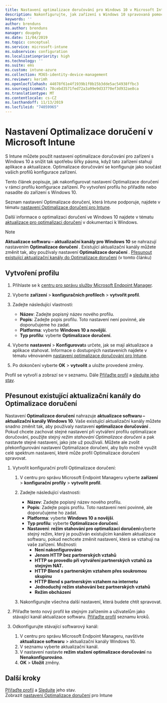 ```yaml
---
title: Nastavení optimalizace doručování pro Windows 10 v Microsoft Intune – Azure | Microsoft Docs
description: Nakonfigurujte, jak zařízení s Windows 10 spravovaná pomocí služby Intune využívají optimalizaci doručování. V Intune vytvořte profil konfigurace zařízení pro instalaci aktualizací z Internetu. Přečtěte si taky, jak nahradit existující aktualizační kanály profilem Optimalizace doručení.
keywords: ''
author: brenduns
ms.author: brenduns
manager: dougeby
ms.date: 11/04/2019
ms.topic: conceptual
ms.service: microsoft-intune
ms.subservice: configuration
ms.localizationpriority: high
ms.technology: ''
ms.suite: ems
ms.custom: intune-azure
ms.collection: M365-identity-device-management
ms.reviewer: kerimh
ms.openlocfilehash: 44078f61e4f1939b1f0b15b3dde5ac54938ffbc3
ms.sourcegitcommit: 78cebd3571fed72a3a99e9d33770ef3d932ae8ca
ms.translationtype: MT
ms.contentlocale: cs-CZ
ms.lasthandoff: 11/13/2019
ms.locfileid: "74059965"
---
```

# <a name="delivery-optimization-settings-in-microsoft-intune"></a>Nastavení Optimalizace doručení v Microsoft Intune

S Intune můžete použít nastavení optimalizace doručování pro zařízení s Windows 10 a snížit tak spotřebu šířky pásma, když tato zařízení stahují aplikace a aktualizace. Optimalizace doručování se konfiguruje jako součást vašich profilů konfigurace zařízení.  

Tento článek popisuje, jak nakonfigurovat nastavení Optimalizace doručení v rámci profilu konfigurace zařízení. Po vytvoření profilu ho přiřadíte nebo nasadíte do zařízení s Windows 10. 

Seznam nastavení Optimalizace doručení, která Intune podporuje, najdete v tématu [nastavení Optimalizace doručení pro Intune](../delivery-optimization-settings.md).  

Další informace o optimalizaci doručení ve Windows 10 najdete v tématu [aktualizace pro optimalizaci doručení](https://docs.microsoft.com/windows/deployment/update/waas-delivery-optimization) v dokumentaci k Windows.  

> [!NOTE]
> **Aktualizace softwaru – aktualizační kanály pro Windows 10** se nahrazují nastavením **Optimalizace doručení** . Existující aktualizační kanály můžete změnit tak, aby používaly nastavení **Optimalizace doručení** . [Přesunout existující aktualizační kanály do Optimalizace doručení](#move-existing-update-rings-to-delivery-optimization) (v tomto článku)

## <a name="create-the-profile"></a>Vytvoření profilu

1. Přihlaste se k [centru pro správu služby Microsoft Endpoint Manager](https://go.microsoft.com/fwlink/?linkid=2109431).

2. Vyberte **zařízení** > **konfiguračních profilech** > **vytvořit profil**.

3. Zadejte následující vlastnosti:

    - **Název**: Zadejte popisný název nového profilu.
    - **Popis**: Zadejte popis profilu. Toto nastavení není povinné, ale doporučujeme ho zadat.
    - **Platforma**: vyberte **Windows 10 a novější**.
    - **Typ profilu**: vyberte **Optimalizace doručení**.

4. Vyberte **nastavení** > **Konfigurovat**a určete, jak se mají aktualizace a aplikace stahovat. Informace o dostupných nastaveních najdete v tématu věnovaném [nastavení optimalizace doručování pro Intune](../delivery-optimization-settings.md).

5. Po dokončení vyberte **OK** > **vytvořit** a uložte provedené změny.

Profil se vytvoří a zobrazí se v seznamu. Dále [Přiřaďte profil](device-profile-assign.md) a [sledujte jeho stav](device-profile-monitor.md).

## <a name="move-existing-update-rings-to-delivery-optimization"></a>Přesunout existující aktualizační kanály do Optimalizace doručení

Nastavení **Optimalizace doručení** nahrazuje **aktualizace softwaru – aktualizační kanály Windows 10**. Vaše existující aktualizační kanály můžete snadno změnit tak, aby používaly nastavení **optimalizace doručování** . Pokud chcete zachovat stejné nastavení při vytváření profilu optimalizace doručování, použijte stejný *režim stahování Optimalizace doručení* a pak nastavte stejné nastavení, jako jste už používali. Můžete ale zvolit překonfigurování nastavení Optimalizace doručení, aby bylo možné využít celé spektrum nastavení, které může profil Optimalizace doručení spravovat.

1. Vytvořit konfigurační profil Optimalizace doručení:

    1. V centru pro správu Microsoft Endpoint Manageru vyberte **zařízení** > **konfigurační profily** > **vytvořit profil**.
    2. Zadejte následující vlastnosti:

        - **Název**: Zadejte popisný název nového profilu.
        - **Popis**: Zadejte popis profilu. Toto nastavení není povinné, ale doporučujeme ho zadat.
        - **Platforma**: vyberte **Windows 10 a novější**.
        - **Typ profilu**: vyberte **Optimalizace doručení**.
        - **Nastavení**: **režim stahování pro optimalizaci doručení**vyberte stejný režim, který je používán existujícím kanálem aktualizace softwaru, pokud nechcete změnit nastavení, která se vztahují na vaše zařízení. Možnosti:
            - **Není nakonfigurováno**
            - **Jenom HTTP bez partnerských vztahů**
            - **HTTP se provedlo při vytváření partnerských vztahů za stejným NAT.**
            - **HTTP Blend s partnerským vztahem přes soukromou skupinu**
            - **HTTP Blend s partnerským vztahem na internetu**
            - **Jednoduchý režim stahování bez partnerských vztahů**
            - **Režim obcházení**
    3. Nakonfigurujte všechna další nastavení, která budete chtít spravovat.

2. Přiřaďte tento nový profil ke stejným zařízením a uživatelům jako stávající kanál aktualizace softwaru. [Přiřaďte profil](device-profile-assign.md) seznamu kroků.

3. Odkonfigurujte stávající softwarový kanál:
    1. V centru pro správu Microsoft Endpoint Manageru, navštivte **aktualizace softwaru** > aktualizační kanály Windows 10.
    2. V seznamu vyberte aktualizační kanál.
    3. V nastavení nastavte **režim stažení optimalizace doručování** na **Nenakonfigurováno**.
    4. **OK** > **Uložit** změny.

## <a name="next-steps"></a>Další kroky

[Přiřaďte profil](device-profile-assign.md) a [Sledujte](device-profile-monitor.md) jeho stav.  
Zobrazit [nastavení Optimalizace doručení](../delivery-optimization-settings.md) pro Intune
